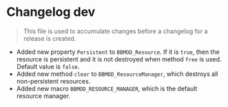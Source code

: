 # Changelog dev
> This file is used to accumulate changes before a changelog for a release is
> created.

* Added new property `Persistent` to `BBMOD_Resource`. If it is `true`, then the resource is persistent and it is not destroyed when method `free` is used. Default value is `false`.
* Added new method `clear` to `BBMOD_ResourceManager`, which destroys all non-persistent resources.
* Added new macro `BBMOD_RESOURCE_MANAGER`, which is the default resource manager.
